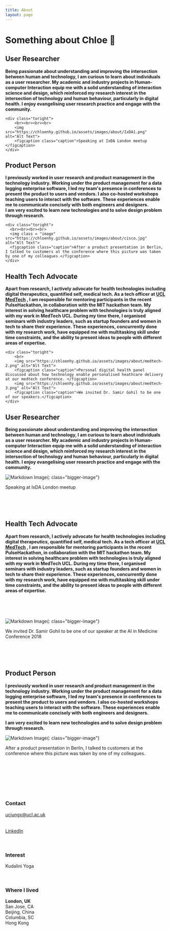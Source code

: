 ```yaml
---
title: About
layout: page
---
```


# Something about Chloe  💁


<div class="side-by-side">
    <div class="toleft">
    <h2>User Researcher</h2>
    <p><b>Being passionate about understanding and improving the intersection between human and technology, I am curious to learn about individuals as a user researcher. My academic and industry projects in Human-computer Interaction equip me with a <span class="evidence">solid understanding of interaction science and design, which reinforced my research interest in the intersection of technology and human behaviour, particularly in digital health.</span> I enjoy evangelising user research practice and engage with the community.</b></p>
    </div>

    <div class="toright">
        <br><br><br><br>
        <img src="https://chloenhy.github.io/assets/images/about/IxDA1.png" alt="Alt Text">
        <figcaption class="caption">Speaking at IxDA London meetup </figcaption>
    </div>
</div>

<div class="side-by-side">
    <div class="toleft">
      <h2>Product Person</h2>
      <p><b>I previously worked in user research and product management in the technology industry. Working under the product management for a data logging enterprise software, I led my team's presence in conferences to present the product to users and vendors. I also co-hosted workshops teaching users to interact with the software. <span class="evidence"><b>These experiences enable me to communicate concisely with both engineers and designers.</b></span></b>
      <br>
      <b>I am very excited to learn new technologies and to solve design problem through research.</b>
      </p>
    </div>

    <div class="toright">
      <br><br><br><br>
      <img class = "image" src="https://chloenhy.github.io/assets/images/about/cisco.jpg" alt="Alt Text">
      <figcaption class="caption">After a product presentation in Berlin, I talked to customers at the conference where this picture was taken by one of my colleagues.</figcaption>
    </div>
</div>


<div class="side-by-side">
    <div class="toleft">
      <h2>Health Tech Advocate</h2>
      <p><b>Apart from research, I actively advocate for health technologies including digital therapeutics, quantified self, medical tech. As a tech officer at <a href = 'http://www.uclmed.tech/' target="_blank">UCL MedTech</a> , I am responsible for mentoring participants in the recent PulseHackathon, in collaboration with the MIT hackathon team. <span class="evidence"><b>My interest in solving healthcare problem with technologies is truly aligned with my work in MedTech UCL.</b></span> During my time there, I organised seminars with industry leaders, such as startup founders and women in tech to share their experience. These experiences, concurrently done with my research work, have equipped me with multitasking skill under time constraints, and the ability to present ideas to people with different areas of expertise.</b>
      </p>
    </div>

    <div class="toright">
        <br>
        <img src="https://chloenhy.github.io/assets/images/about/medtech-2.png" alt="Alt Text">
        <figcaption class="caption">Personal digital health panel discussed about how technology enable personalised heathcare delivery at our medtech conference. </figcaption>
        <img src="https://chloenhy.github.io/assets/images/about/medtech-3.png" alt="Alt Text">
        <figcaption class="caption">We invited Dr. Samir Gohil to be one of our speakers.</figcaption>
    </div>
</div>





<h2>User Researcher</h2>
<b>Being passionate about understanding and improving the intersection between human and technology, I am curious to learn about individuals as a user researcher. <b>My academic and industry projects in Human-computer Interaction equip me with a solid understanding of interaction science and design, which reinforced my research interest in the intersection of technology and human behaviour, particularly in digital health.</b> I enjoy evangelising user research practice and engage with the community.</b>


![Markdown Image][1]{: class="bigger-image"}
<figcaption class="caption">Speaking at IxDA London meetup </figcaption>

<br><br><br>

## Health Tech Advocate
<b>Apart from research, I actively advocate for health technologies including digital therapeutics, quantified self, medical tech. As a tech officer at <a href = 'http://www.uclmed.tech/' target="_blank">UCL MedTech</a> , I am responsible for mentoring participants in the recent PulseHackathon, in collaboration with the MIT hackathon team. <b>My interest in solving healthcare problem with technologies is truly aligned with my work in MedTech UCL.</b> During my time there, I organised seminars with industry leaders, such as startup founders and women in tech to share their experience. These experiences, concurrently done with my research work, have equipped me with multitasking skill under time constraints, and the ability to present ideas to people with different areas of expertise.</b>

<br><br><br>

![Markdown Image][2]{: class="bigger-image"}
<figcaption class="caption">We invited Dr. Samir Gohil to be one of our speaker at the AI in Medicine Conference 2018</figcaption>

<br><br><br>

## Product Person
<b>I previously worked in user research and product management in the technology industry. Working under the product management for a data logging enterprise software, I led my team's presence in conferences to present the product to users and vendors. I also co-hosted workshops teaching users to interact with the software. <b>These experiences enable me to communicate concisely with both engineers and designers.</b></b>

<b>I am very excited to learn new technologies and to solve design problem through research.</b>

![Markdown Image][3]{: class="bigger-image"}
<figcaption class="caption">After a product presentation in Berlin, I talked to customers at the conference where this picture was taken by one of my colleagues.</figcaption>

<br><br><br>
<br>
<br>
<br>
### Contact
ucjungx@ucl.ac.uk
<br>
<br>
<br>
<a href = 'http://www.uclmed.tech/' target="_blank" >LinkedIn</a>
<br><br>
<br>
### Interest
Kudalini Yoga
<br>
<br><br>
### Where I lived
<b>London, UK </b><br>
San Jose, CA<br>
Beijing, China<br>
Columbia, SC<br>
Hong Kong<br>

[1]: https://chloenhy.github.io/assets/images/about/IxDA1.png
[2]: https://chloenhy.github.io/assets/images/about/medtech-3.png
[3]: https://chloenhy.github.io/assets/images/about/cisco.jpg
